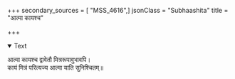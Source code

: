+++
secondary_sources = [ "MSS_4616",]
jsonClass = "Subhaashita"
title = "आत्मा कायश्च"

+++

<details open><summary>Text</summary>

आत्मा कायश्च द्वावेतौ मित्ररूपावुभावपि।  
कायं मित्रं परित्यज्य आत्मा याति सुनिश्चितम्॥
</details>
